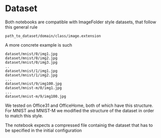 # Dataset

Both notebooks are compatible with ImageFolder style datasets, that follow this general rule

```
path_to_dataset/domain/class/image.extension
```

A more concrete example is such

```
dataset/mnist/0/img1.jpg
dataset/mnist/0/img2.jpg
dataset/mnist/0/img3.jpg
..
dataset/mnist/1/img1.jpg
dataset/mnist/1/img2.jpg
...
dataset/mnist/9/img100.jpg
dataset/mnist-m/0/img1.jpg
...
dataset/mnist-m/9/img100.jpg
```

We tested on Office31 and OfficeHome, both of which have this structure. For MNIST and MNIST-M we modified the structure of the dataset in order to match this style.

The notebook expects a compressed file containig the dataset that has to be specified in the initial configuration
